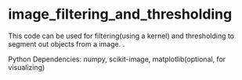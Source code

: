 # image_filtering_and_thresholding
This code can be used for filtering(using a kernel) and thresholding to segment out objects from a image. 
.

Python Dependencies: numpy, scikit-image, matplotlib(optional, for visualizing)

